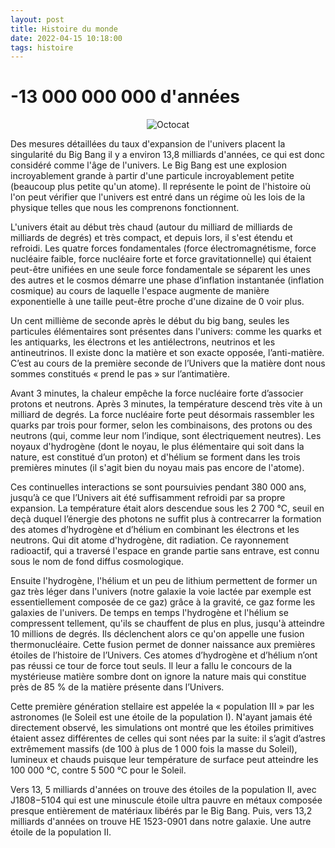 ```yaml
---
layout: post
title: Histoire du monde
date: 2022-04-15 10:18:00
tags: histoire
---
```


# -13 000 000 000 d'années

<span style="display:block;text-align:center">![Octocat]({{site.baseurl}}/assets/img/bigbang.png)</span>

Des mesures détaillées du taux d'expansion de l'univers placent la singularité du Big Bang il y a environ 13,8 milliards d'années, ce qui est donc considéré comme l'âge de l'univers. Le Big Bang est une explosion incroyablement grande à partir d'une particule incroyablement petite (beaucoup plus petite qu'un atome). Il représente le point de l'histoire où l'on peut vérifier que l'univers est entré dans un régime où les lois de la physique telles que nous les comprenons fonctionnent.

L'univers était au début très chaud (autour du milliard de milliards de milliards de degrés) et très compact, et depuis lors, il s'est étendu et refroidi. Les quatre forces fondamentales (force électromagnétisme, force nucléaire faible, force nucléaire forte et force gravitationnelle) qui étaient peut-être unifiées en une seule force fondamentale se séparent les unes des autres et le cosmos démarre une phase d’inflation instantanée (inflation cosmique) au cours de laquelle l'espace augmente de manière exponentielle à une taille peut-être proche d'une dizaine de 0 voir plus. 

Un cent millième de seconde après le début du big bang, seules les particules élémentaires sont présentes dans l'univers: comme les quarks et les antiquarks, les électrons et les antiélectrons, neutrinos et les antineutrinos. Il existe donc la matière et son exacte opposée, l’anti-matière. C’est au cours de la première seconde de l’Univers que la matière dont nous sommes constitués « prend le pas » sur l’antimatière. 

Avant 3 minutes, la chaleur empêche la force nucléaire forte d’associer protons et neutrons. Après 3 minutes, la température descend très vite à un milliard de degrés. La force nucléaire forte peut désormais rassembler les quarks par trois pour former, selon les combinaisons, des protons ou des neutrons (qui, comme leur nom l’indique, sont électriquement neutres). Les noyaux d'hydrogène (dont le noyau, le plus élémentaire qui soit dans la nature, est constitué d’un proton) et d'hélium se forment dans les trois premières minutes (il s'agit bien du noyau mais pas encore de l'atome).

Ces continuelles interactions se sont poursuivies pendant 380 000 ans, jusqu’à ce que l’Univers ait été suffisamment refroidi par sa propre expansion. La température était alors descendue sous les 2 700 °C, seuil en deçà duquel l’énergie des photons ne suffit plus à contrecarrer la formation des atomes d’hydrogène et d’hélium en combinant les électrons et les neutrons. Qui dit atome d'hydrogène, dit radiation. Ce rayonnement radioactif, qui a traversé l'espace en grande partie sans entrave, est connu sous le nom de fond diffus cosmologique.

Ensuite l'hydrogène, l'hélium et un peu de lithium permettent de former un gaz très léger dans l'univers (notre galaxie la voie lactée par exemple est essentiellement composée de ce gaz) grâce à la gravité, ce gaz forme les galaxies de l'univers. De temps en temps l'hydrogène et l'hélium se compressent tellement, qu'ils se chauffent de plus en plus, jusqu'à atteindre 10 millions de degrés. Ils déclenchent alors ce qu'on appelle une fusion thermonucléaire. Cette fusion permet de donner naissance aux premières étoiles de l’histoire de l’Univers. Ces atomes d’hydrogène et d’hélium n’ont pas réussi ce tour de force tout seuls. Il leur a fallu le concours de la mystérieuse matière sombre dont on ignore la nature mais qui constitue près de 85 % de la matière présente dans l’Univers. 

Cette première génération stellaire est appelée la « population III » par les astronomes (le Soleil est une étoile de la population I). N'ayant jamais été directement observé, les simulations ont montré que les étoiles primitives étaient assez différentes de celles qui sont nées par la suite: il s’agit d’astres extrêmement massifs (de 100 à plus de 1 000 fois la masse du Soleil), lumineux et chauds puisque leur température de surface peut atteindre les 100 000 °C, contre 5 500 °C pour le Soleil.

Vers 13, 5 milliards d'années on trouve des étoiles de la population II, avec J1808−5104 qui est une minuscule étoile ultra pauvre en métaux composée presque entièrement de matériaux libérés par le Big Bang. Puis, vers 13,2 milliards d'années on trouve HE 1523-0901 dans notre galaxie. Une autre étoile de la population II.



